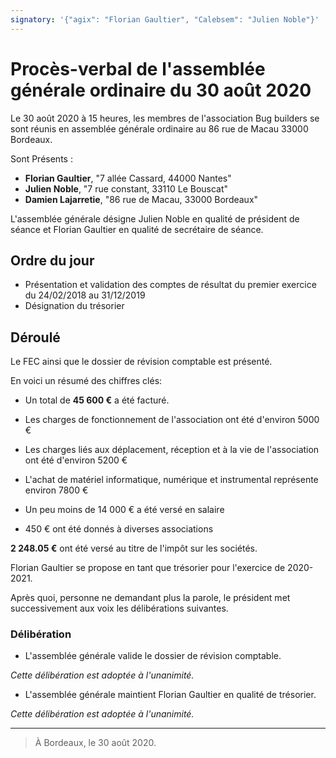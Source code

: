 ```yaml
---
signatory: '{"agix": "Florian Gaultier", "Calebsem": "Julien Noble"}'
---
```

# Procès-verbal de l'assemblée générale ordinaire du 30 août 2020

Le 30 août 2020 à 15 heures, les membres de l'association Bug builders se sont réunis en assemblée générale ordinaire au 86 rue de Macau 33000 Bordeaux.

Sont Présents :

- **Florian Gaultier**, "7 allée Cassard, 44000 Nantes"
- **Julien Noble**, "7 rue constant, 33110 Le Bouscat"
- **Damien Lajarretie**, "86 rue de Macau, 33000 Bordeaux"

L'assemblée générale désigne Julien Noble en qualité de président de séance et Florian Gaultier en qualité de secrétaire de séance.

## Ordre du jour

- Présentation et validation des comptes de résultat du premier exercice du 24/02/2018 au 31/12/2019
- Désignation du trésorier

## Déroulé

Le FEC ainsi que le dossier de révision comptable est présenté.

En voici un résumé des chiffres clés:

- Un total de **45 600 €** a été facturé.

- Les charges de fonctionnement de l'association ont été d'environ 5000 €
- Les charges liés aux déplacement, réception et à la vie de l'association ont été d'environ 5200 €
- L'achat de matériel informatique, numérique et instrumental représente environ 7800 €
- Un peu moins de 14 000 € a été versé en salaire
- 450 € ont été donnés à diverses associations

**2 248.05 €** ont été versé au titre de l'impôt sur les sociétés.

Florian Gaultier se propose en tant que trésorier pour l'exercice de 2020-2021.

Après quoi, personne ne demandant plus la parole, le président met successivement aux voix les délibérations suivantes.

### Délibération

- L'assemblée générale valide le dossier de révision comptable.

_Cette délibération est adoptée à l'unanimité._

- L'assemblée générale maintient Florian Gaultier en qualité de trésorier.

_Cette délibération est adoptée à l'unanimité._

---

> À Bordeaux, le 30 août 2020.
